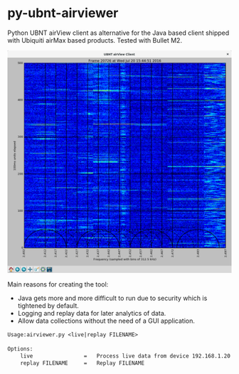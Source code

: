 # py-ubnt-airviewer
Python UBNT airView client as alternative for the Java based client shipped with Ubiquiti airMax based products. Tested with Bullet M2. 

![Screenshot](https://github.com/AnyWi/py-ubnt-airviewer/raw/master/screenshot.png)

Main reasons for creating the tool:
* Java gets more and more difficult to run due to security which is tightened by default.
* Logging and replay data for later analytics of data.
* Allow data collections without the need of a GUI application.



```
Usage:airviewer.py <live|replay FILENAME>

Options:
	live              	=	Process live data from device 192.168.1.20
	replay FILENAME   	=	Replay FILENAME
```
